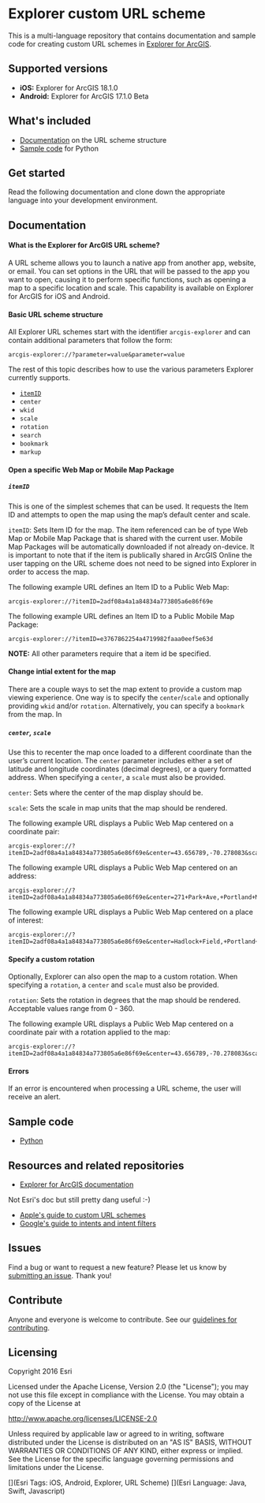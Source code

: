 # Explorer custom URL scheme

This is a multi-language repository that contains documentation and sample code for creating custom URL schemes in [Explorer for ArcGIS](http://doc.arcgis.com/en/Explorer/).

## Supported versions

* **iOS:** Explorer for ArcGIS 18.1.0
* **Android:** Explorer for ArcGIS 17.1.0 Beta

## What's included

* [Documentation](#documentation) on the URL scheme structure
* [Sample code](#sample) for Python

## Get started

Read the following documentation and clone down the appropriate language into your development environment.
<a name="documentation"></a>

## Documentation

#### What is the Explorer for ArcGIS URL scheme?

A URL scheme allows you to launch a native app from another app, website, or email. You can set options in the URL that will be passed to the app you want to open, causing it to perform specific functions, such as opening a map to a specific location and scale. This capability is available on Explorer for ArcGIS for iOS and Android.

#### Basic URL scheme structure

All Explorer URL schemes start with the identifier `arcgis-explorer` and can contain additional parameters that follow the form:

`
arcgis-explorer://?parameter=value&parameter=value
`

The rest of this topic describes how to use the various parameters Explorer currently supports.
* [`itemID`](#itemid)
* `center`
* `wkid`
* `scale`
* `rotation`
* `search`
* `bookmark`
* `markup` 


#### Open a specific Web Map or Mobile Map Package 
##### `itemID`

This is one of the simplest schemes that can be used. It requests the Item ID and attempts to open the map using the map’s default center and scale.

`itemID`: Sets Item ID for the map. The item referenced can be of type Web Map or Mobile Map Package that is shared with the current user. Mobile Map Packages will be automatically downloaded if not already on-device. It is important to note that if the item is publically shared in ArcGIS Online the user tapping on the URL scheme does not need to be signed into Explorer in order to access the map.

The following example URL defines an Item ID to a Public Web Map:

```
arcgis-explorer://?itemID=2adf08a4a1a84834a773805a6e86f69e
```

The following example URL defines an Item ID to a Public Mobile Map Package:

```
arcgis-explorer://?itemID=e3767862254a4719982faaa0eef5e63d
```

**NOTE:** All other parameters require that a item id be specified.

#### Change intial extent for the map

There are a couple ways to set the map extent to provide a custom map viewing experience. One way is to specify the `center`/`scale` and optionally providing `wkid` and/or `rotation`. Alternatively, you can specify a `bookmark` from the map. In 

##### `center`, `scale`

Use this to recenter the map once loaded to a different coordinate than the user’s current location. The `center` parameter includes either a set of latitude and longitude coordinates (decimal degrees), or a query formatted address. When specifying a `center`, a `scale` must also be provided.

`center`: Sets where the center of the map display should be.

`scale`: Sets the scale in map units that the map should be rendered.


The following example URL displays a Public Web Map centered on a coordinate pair:

```
arcgis-explorer://?itemID=2adf08a4a1a84834a773805a6e86f69e&center=43.656789,-70.278083&scale=90000
```

The following example URL displays a Public Web Map centered on an address:

```
arcgis-explorer://?itemID=2adf08a4a1a84834a773805a6e86f69e&center=271+Park+Ave,+Portland+ME&scale=90000
```

The following example URL displays a Public Web Map centered on a place of interest:

```
arcgis-explorer://?itemID=2adf08a4a1a84834a773805a6e86f69e&center=Hadlock+Field,+Portland+ME&scale=15000
```

#### Specify a custom rotation

Optionally, Explorer can also open the map to a custom rotation. When specifying a `rotation`, a `center` and `scale` must also be provided.

`rotation`: Sets the rotation in degrees that the map should be rendered. Acceptable values range from 0 - 360.

The following example URL displays a Public Web Map centered on a coordinate pair with a rotation applied to the map:

```
arcgis-explorer://?itemID=2adf08a4a1a84834a773805a6e86f69e&center=43.656789,-70.278083&scale=90000&rotation=180
```

#### Errors
If an error is encountered when processing a URL scheme, the user will receive an alert.
<a name="sample"></a>

## Sample code

* [Python](https://github.com/Esri/explorer-integration/tree/master/src/Python)

## Resources and related repositories

* [Explorer for ArcGIS documentation](http://doc.arcgis.com/en/explorer/)

Not Esri's doc but still pretty dang useful :-)

* [Apple's guide to custom URL schemes](https://developer.apple.com/library/ios/featuredarticles/iPhoneURLScheme_Reference/Introduction/Introduction.html#//apple_ref/doc/uid/TP40007899)
* [Google's guide to intents and intent filters](https://developer.android.com/guide/components/intents-filters.html)

## Issues

Find a bug or want to request a new feature? Please let us know by [submitting an issue](https://github.com/Esri/explorer-integration/issues/new). Thank you!

## Contribute

Anyone and everyone is welcome to contribute. See our [guidelines for contributing](https://github.com/esri/contributing).

## Licensing
Copyright 2016 Esri

Licensed under the Apache License, Version 2.0 (the "License");
you may not use this file except in compliance with the License.
You may obtain a copy of the License at

   http://www.apache.org/licenses/LICENSE-2.0

Unless required by applicable law or agreed to in writing, software
distributed under the License is distributed on an "AS IS" BASIS,
WITHOUT WARRANTIES OR CONDITIONS OF ANY KIND, either express or implied.
See the License for the specific language governing permissions and
limitations under the License.

[](Esri Tags: iOS, Android, Explorer, URL Scheme)
[](Esri Language: Java, Swift, Javascript)
